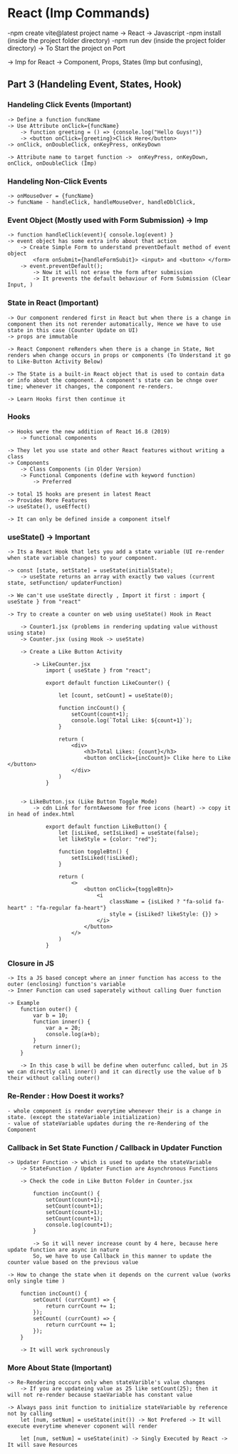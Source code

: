 # React (Imp Commands)
-npm create vite@latest
    project name -> React -> Javascript
-npm install (inside the project folder directory)
-npm run dev (inside the project folder directory) -> To Start the project on Port

-> Imp for React -> Component, Props, States (Imp but confusing), 


## Part 3 (Handeling Event, States, Hook)

### Handeling Click Events (Important)
    -> Define a function funcName
    -> Use Attribute onClick={funcName}
        -> function greeting = () => {console.log("Hello Guys!")}
        -> <button onClick={greeting}>Click Here</button>
    -> onClick, onDoubleClick, onKeyPress, onKeyDown

    -> Attribute name to target function ->  onKeyPress, onKeyDown, onClick, onDoubleClick (Imp)

### Handeling Non-Click Events
    -> onMouseOver = {funcName}
    -> funcName - handleClick, handleMouseOver, handleDblClick,

### Event Object (Mostly used with Form Submission)     -> Imp
    -> function handleClick(event){ console.log(event) }
    -> event object has some extra info about that action
        -> Create Simple Form to understand preventDefault method of event object
            <form onSubmit={handleFormSubit}> <input> and <button> </form>
        -> event.preventDefault();
            -> Now it will not erase the form after submission
            -> It prevents the default behaviour of Form Submission (Clear Input, )


### State in React (Important)
    -> Our component rendered first in React but when there is a change in component then its not rerender automatically, Hence we have to use state in this case (Counter Update on UI)
    -> props are immutable

    -> React Component reRenders when there is a change in State, Not renders when change occurs in props or components (To Understand it go to Like-Button Activity Below)

    -> The State is a built-in React object that is used to contain data or info about the component. A component's state can be chnge over time; whenever it changes, the component re-renders.

    -> Learn Hooks first then continue it

### Hooks
    -> Hooks were the new addition of React 16.8 (2019)
        -> functional components

    -> They let you use state and other React features without writing a class
    -> Components
        -> Class Components (in Older Version)
        -> Functional Components (define with keyword function)
            -> Preferred

    -> total 15 hooks are present in latest React
    -> Provides More Features
    -> useState(), useEffect()

    -> It can only be defined inside a component itself

### useState()      -> Important
    -> Its a React Hook that lets you add a state variable (UI re-render when state variable changes) to your component.

    -> const [state, setState] = useState(initialState);
        -> useState returns an array with exactly two values (current state, setFunction/ updaterFunction)

    -> We can't use useState directly , Import it first : import { useState } from "react"

    -> Try to create a counter on web using useState() Hook in React

        -> Counter1.jsx (problems in rendering updating value withoust using state)
        -> Counter.jsx (using Hook -> useState)

        -> Create a Like Button Activity

            -> LikeCounter.jsx
                import { useState } from "react";

                export default function LikeCounter() {
                
                    let [count, setCount] = useState(0);

                    function incCount() {
                        setCount(count+1);
                        console.log(`Total Like: ${count+1}`);
                    }

                    return (
                        <div>
                            <h3>Total Likes: {count}</h3>
                            <button onClick={incCount}> Clike here to Like </button>
                        </div>
                    )
                }
    

        -> LikeButton.jsx (Like Button Toggle Mode)
            -> cdn Link for forntAwesome for free icons (heart) -> copy it in head of index.html

                export default function LikeButton() {
                    let [isLiked, setIsLiked] = useState(false);
                    let likeStyle = {color: "red"};

                    function toggleBtn() {
                        setIsLiked(!isLiked);
                    }

                    return (
                        <>
                            <button onClick={toggleBtn}>
                                <i 
                                    className = {isLiked ? "fa-solid fa-heart" : "fa-regular fa-heart"}
                                    style = {isLiked? likeStyle: {}} >
                                </i>
                            </button>
                        </>
                    )
                }


### Closure in JS
    -> Its a JS based concept where an inner function has access to the outer (enclosing) function's variable
    -> Inner Function can used saperately without calling Ouer function

    -> Example 
        function outer() {
            var b = 10;
            function inner() {
                var a = 20;
                console.log(a+b);
            }
            return inner();
        }

        -> In this case b will be define when outerfunc called, but in JS we can directly call inner() and it can directly use the value of b their without calling outer()


### Re-Render : How Doest it works?
    - whole component is render everytime whenever their is a change in state. (except the stateVariable initialization)
    - value of stateVariable updates during the re-Rendering of the Component


### Callback in Set State Function / Callback in Updater Function 
    -> Updater Function -> which is used to update the stateVariable
        -> StateFunction / Updater Function are Asynchronous Functions

        -> Check the code in Like Button Folder in Counter.jsx

            function incCount() {
                setCount(count+1);
                setCount(count+1);
                setCount(count+1);
                setCount(count+1);
                console.log(count+1);
            }

            -> So it will never increase count by 4 here, because here update function are async in nature
            So, we have to use Callback in this manner to update the counter value based on the previous value

    -> How to change the state when it depends on the current value (works only single time )

        function incCount() {
            setCount( (currCount) => {
                return currCount += 1;
            });
            setCount( (currCount) => {
                return currCount += 1;
            });
        }

        -> It will work sychronously 

### More About State (Important)
    -> Re-Rendering occcurs only when stateVarible's value changes
        -> If you are updateing value as 25 like setCount(25); then it will not re-render because staeVariable has constant value
    
    -> Always pass init function to initialize stateVariable by reference not by calling
        let [num, setNum] = useState(init()) -> Not Prefered -> It will execute everytime whenever coponent will render

        let [num, setNum] = useState(init) -> Singly Executed by React -> It will save Resources



